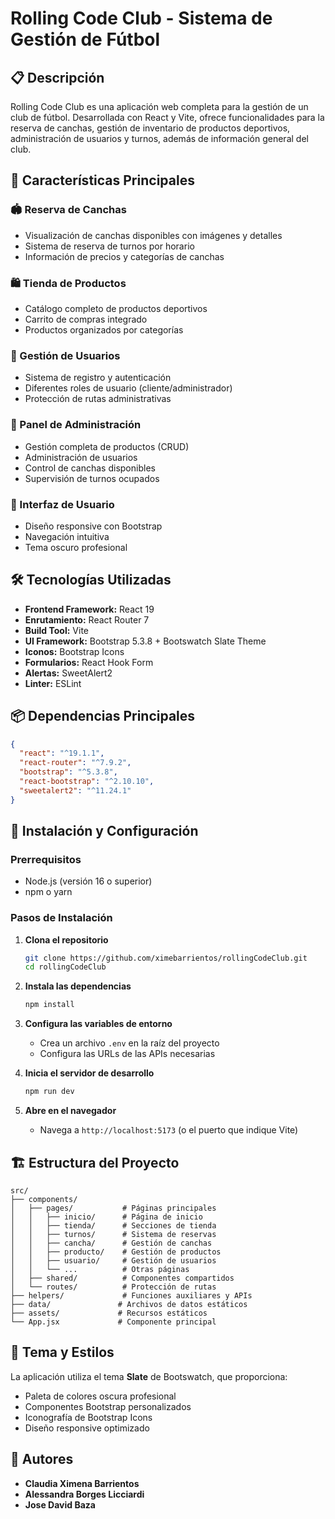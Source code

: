 # Rolling Code Club - Sistema de Gestión de Fútbol

## 📋 Descripción

Rolling Code Club es una aplicación web completa para la gestión de un club de fútbol. Desarrollada con React y Vite, ofrece funcionalidades para la reserva de canchas, gestión de inventario de productos deportivos, administración de usuarios y turnos, además de información general del club.

## 🎯 Características Principales

### 🏟️ Reserva de Canchas
- Visualización de canchas disponibles con imágenes y detalles
- Sistema de reserva de turnos por horario
- Información de precios y categorías de canchas

### 🛍️ Tienda de Productos
- Catálogo completo de productos deportivos
- Carrito de compras integrado
- Productos organizados por categorías

### 👥 Gestión de Usuarios
- Sistema de registro y autenticación
- Diferentes roles de usuario (cliente/administrador)
- Protección de rutas administrativas

### 🔧 Panel de Administración
- Gestión completa de productos (CRUD)
- Administración de usuarios
- Control de canchas disponibles
- Supervisión de turnos ocupados

### 📱 Interfaz de Usuario
- Diseño responsive con Bootstrap
- Navegación intuitiva
- Tema oscuro profesional

## 🛠️ Tecnologías Utilizadas

- **Frontend Framework:** React 19
- **Enrutamiento:** React Router 7
- **Build Tool:** Vite
- **UI Framework:** Bootstrap 5.3.8 + Bootswatch Slate Theme
- **Iconos:** Bootstrap Icons
- **Formularios:** React Hook Form
- **Alertas:** SweetAlert2
- **Linter:** ESLint

## 📦 Dependencias Principales

```json
{
  "react": "^19.1.1",
  "react-router": "^7.9.2",
  "bootstrap": "^5.3.8",
  "react-bootstrap": "^2.10.10",
  "sweetalert2": "^11.24.1"
}
```

## 🚀 Instalación y Configuración

### Prerrequisitos
- Node.js (versión 16 o superior)
- npm o yarn

### Pasos de Instalación

1. **Clona el repositorio**
   ```bash
   git clone https://github.com/ximebarrientos/rollingCodeClub.git
   cd rollingCodeClub
   ```

2. **Instala las dependencias**
   ```bash
   npm install
   ```

3. **Configura las variables de entorno**
   - Crea un archivo `.env` en la raíz del proyecto
   - Configura las URLs de las APIs necesarias

4. **Inicia el servidor de desarrollo**
   ```bash
   npm run dev
   ```

5. **Abre en el navegador**
   - Navega a `http://localhost:5173` (o el puerto que indique Vite)


## 🏗️ Estructura del Proyecto

```
src/
├── components/
│   ├── pages/           # Páginas principales
│   │   ├── inicio/      # Página de inicio
│   │   ├── tienda/      # Secciones de tienda
│   │   ├── turnos/      # Sistema de reservas
│   │   ├── cancha/      # Gestión de canchas
│   │   ├── producto/    # Gestión de productos
│   │   ├── usuario/     # Gestión de usuarios
│   │   └── ...          # Otras páginas
│   ├── shared/          # Componentes compartidos
│   └── routes/          # Protección de rutas
├── helpers/             # Funciones auxiliares y APIs
├── data/               # Archivos de datos estáticos
├── assets/             # Recursos estáticos
└── App.jsx             # Componente principal
```

## 🎨 Tema y Estilos

La aplicación utiliza el tema **Slate** de Bootswatch, que proporciona:
- Paleta de colores oscura profesional
- Componentes Bootstrap personalizados
- Iconografía de Bootstrap Icons
- Diseño responsive optimizado

## 👤 Autores

- **Claudia Ximena Barrientos**
- **Alessandra Borges Licciardi**
- **Jose David Baza**

